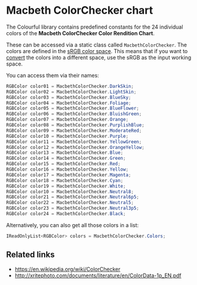 # Macbeth ColorChecker chart

The Colourful library contains predefined constants for the 24 individual colors of the **Macbeth ColorChecker Color Rendition Chart**.

These can be accessed via a static class called `MacbethColorChecker`. The colors are defined in the [sRGB color space](spaces-rgb.md#rgb-working-spaces). This means that if you want to [convert](topic-conversion.md) the colors into a different space, use the sRGB as the input working space.

You can access them via their names:

```csharp
RGBColor color01 = MacbethColorChecker.DarkSkin;
RGBColor color02 = MacbethColorChecker.LightSkin;
RGBColor color03 = MacbethColorChecker.BlueSky;
RGBColor color04 = MacbethColorChecker.Foliage;
RGBColor color05 = MacbethColorChecker.BlueFlower;
RGBColor color06 = MacbethColorChecker.BluishGreen;
RGBColor color07 = MacbethColorChecker.Orange;
RGBColor color08 = MacbethColorChecker.PurplishBlue;
RGBColor color09 = MacbethColorChecker.ModerateRed;
RGBColor color10 = MacbethColorChecker.Purple;
RGBColor color11 = MacbethColorChecker.YellowGreen;
RGBColor color12 = MacbethColorChecker.OrangeYellow;
RGBColor color13 = MacbethColorChecker.Blue;
RGBColor color14 = MacbethColorChecker.Green;
RGBColor color15 = MacbethColorChecker.Red;
RGBColor color16 = MacbethColorChecker.Yellow;
RGBColor color17 = MacbethColorChecker.Magenta;
RGBColor color18 = MacbethColorChecker.Cyan;
RGBColor color19 = MacbethColorChecker.White;
RGBColor color10 = MacbethColorChecker.Neutral8;
RGBColor color21 = MacbethColorChecker.Neutral6p5;
RGBColor color22 = MacbethColorChecker.Neutral5;
RGBColor color23 = MacbethColorChecker.Neutral3p5;
RGBColor color24 = MacbethColorChecker.Black;
```

Alternatively, you can also get all those colors in a list:

```csharp
IReadOnlyList<RGBColor> colors = MacbethColorChecker.Colors;
```


## Related links

- https://en.wikipedia.org/wiki/ColorChecker
- http://xritephoto.com/documents/literature/en/ColorData-1p_EN.pdf
